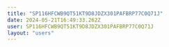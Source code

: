 ```yaml
---
title: "SP116HFCWB9QT51KT9D8JDZX301PAFBRP77C0Q71J"
date: 2024-05-21T16:49:33.262Z
user: SP116HFCWB9QT51KT9D8JDZX301PAFBRP77C0Q71J
layout: "users"
---
```

    